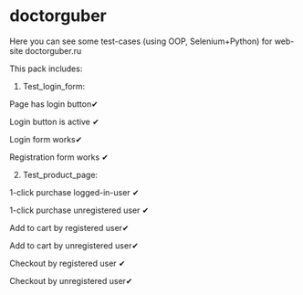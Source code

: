 # doctorguber
Here you can see some test-cases (using OOP, Selenium+Python) for web-site doctorguber.ru

This pack includes:

1) Test_login_form:

  Page has login button✔
  
  Login button is active ✔
  
  Login form works✔
  
  Registration form works ✔
  
2) Test_product_page:

  1-click purchase logged-in-user ✔
  
  1-click purchase unregistered user ✔
  
  Add to cart by registered user✔
  
  Add to cart by unregistered user✔
  
  Checkout by registered user ✔
  
  Checkout by unregistered user✔
  
